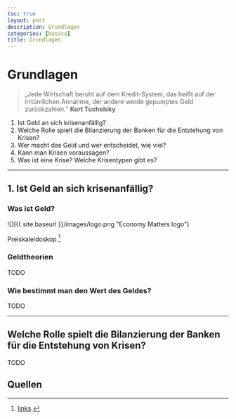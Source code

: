 ```yaml
---
toc: true
layout: post
description: Grundlagen 
categories: [basics]
title: Grundlagen
---
```

# Grundlagen

> „Jede Wirtschaft beruht auf dem Kredit-System, das heißt auf der irrtümlichen Annahme, der andere werde gepumptes Geld zurückzahlen.“ **Kurt Tucholsky**

1. Ist Geld an sich krisenanfällig?
2. Welche Rolle spielt die Bilanzierung der Banken für die Entstehung von Krisen?
4. Wer macht das Geld und wer entscheidet, wie viel?
5. Kann man Krisen voraussagen?
6. Was ist eine Krise? Welche Krisentypen gibt es?
---

## 1. Ist Geld an sich krisenanfällig?

### Was ist Geld?

![]({{ site.baseurl }}/images/logo.png "Economy Matters logo")

Preiskaleidoskop [^1]

### Geldtheorien
TODO

### Wie bestimmt man den Wert des Geldes?
TODO

---

## Welche Rolle spielt die Bilanzierung der Banken für die Entstehung von Krisen?
TODO

## Quellen



[^1]: [links](https://service.destatis.de/Voronoi/PreisKaleidoskop.svg).

